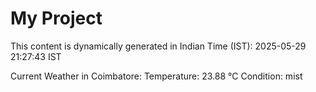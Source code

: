 # My Project

This content is dynamically generated in Indian Time (IST): 2025-05-29 21:27:43 IST


Current Weather in Coimbatore:
Temperature: 23.88 °C
Condition: mist
